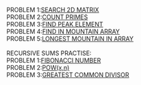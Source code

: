 PROBLEM 1:[SEARCH 2D MATRIX](https://leetcode.com/problems/search-a-2d-matrix-ii/)<br>
PROBLEM 2:[COUNT PRIMES](https://leetcode.com/problems/count-primes/)<br>
PROBLEM 3:[FIND PEAK ELEMENT](https://leetcode.com/problems/find-peak-element/)<br>
PROBLEM 4:[FIND IN MOUNTAIN ARRAY](https://leetcode.com/problems/find-in-mountain-array/description/)<br>
PROBLEM 5:[LONGEST MOUNTAIN IN ARRAY](https://leetcode.com/problems/longest-mountain-in-array/description/)<br>
<br>
RECURSIVE SUMS PRACTISE:<br>
PROBLEM 1:[FIBONACCI NUMBER](https://leetcode.com/problems/fibonacci-number/description/)<br>
PROBLEM 2:[POW(x,n)](https://leetcode.com/problems/powx-n/submissions/1536142864/)<br>
PROBLEM 3:[GREATEST COMMON DIVISOR](https://leetcode.com/problems/greatest-common-divisor-of-strings/description/)
